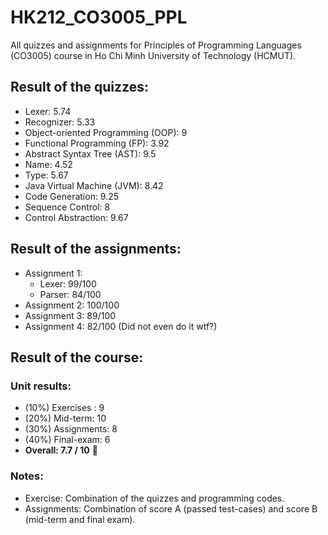 # HK212_CO3005_PPL
All quizzes and assignments for Principles of Programming Languages (CO3005) course in Ho Chi Minh University of Technology (HCMUT).


## Result of the quizzes:
- Lexer: 5.74
- Recognizer: 5.33
- Object-oriented Programming (OOP): 9
- Functional Programming (FP): 3.92
- Abstract Syntax Tree (AST): 9.5
- Name: 4.52
- Type: 5.67
- Java Virtual Machine (JVM): 8.42
- Code Generation: 9.25
- Sequence Control: 8
- Control Abstraction: 9.67


## Result of the assignments:
- Assignment 1: 
  - Lexer: 99/100
  - Parser: 84/100
- Assignment 2: 100/100
- Assignment 3: 89/100
- Assignment 4: 82/100 (Did not even do it wtf?)

## Result of the course:
### Unit results:
- (10%) Exercises : 9
- (20%) Mid-term: 10
- (30%) Assignments: 8
- (40%) Final-exam: 6
- **Overall: 7.7 / 10** 🍹

### Notes:
- Exercise: Combination of the quizzes and programming codes.
- Assignments: Combination of score A (passed test-cases) and score B (mid-term and final exam).
